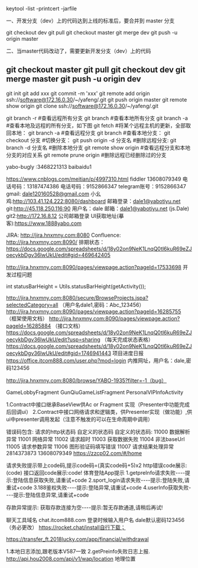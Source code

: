 keytool -list -printcert -jarfile

一、开发分支（dev）上的代码达到上线的标准后，要合并到 master 分支

git checkout dev
git pull
git checkout master
git merge dev
git push -u origin master

二、当master代码改动了，需要更新开发分支（dev）上的代码

git checkout master 
git pull 
git checkout dev
git merge master 
git push -u origin dev
--------------------- 
git init
git add xxx
git commit -m 'xxx'
 git remote add origin ssh://software@172.16.0.30/~/yafeng/.git
git push origin master 
git remote show origin
git clone ssh://software@172.16.0.30/~/yafeng/.git


git branch -r       #查看远程所有分支
git branch           #查看本地所有分支
git branch -a       #查看本地及远程的所有分支，如下图
git fetch   #将某个远程主机的更新，全部取回本地：
git branch -a  #查看远程分支
git branch  #查看本地分支：
git checkout 分支 #切换分支：
git push origin -d 分支名  #删除远程分支: 
git branch -d 分支名  #删除本地分支
git remote show origin  #查看远程分支和本地分支的对应关系
git remote prune origin #删除远程已经删除过的分支


yabo-bugly :3468221313    baibaidu1

https://www.cnblogs.com/meitian/p/4997310.html  fiddler
13608079349
电话号码：13187474386
电话号码：9152866347
telegram账号：9152866347
gmail: dale120160528@gmail.com
小幺鸡:http://103.41.124.222:8080/dashboard  邮箱登录：dale1@yabotiyu.net
git:http://45.118.250.116:90 用户名：dale 邮箱：dale1@yabotiyu.net  (js.Dale)
git2:http://172.16.8.12  公司邮箱登录
UI获取地址(摹客):https://www.1888yabo.com

JIRA: http://jira.hnxmny.com:8080
Confluence: http://jira.hnxmny.com:8090/
排期状态：https://docs.google.com/spreadsheets/d/18y02on9NeK1LnqQ0tl6kuR69eZJoecykbDgv36lwUkU/edit#gid=469642405

http://jira.hnxmny.com:8090/pages/viewpage.action?pageId=17533698 开发过程问题

   int statusBarHeight = Utils.statusBarHeight(getActivity());

http://jira.hnxmny.com:8080/secure/BrowseProjects.jspa?selectedCategory=all （用户名dale1,密码：Abc_123456）
http://jira.hnxmny.com:8090/pages/viewpage.action?pageId=16285755 （框架使用文档）
http://jira.hnxmny.com:8090/pages/viewpage.action?pageId=16285884  （接口文档）
https://docs.google.com/spreadsheets/d/18y02on9NeK1LnqQ0tl6kuR69eZJoecykbDgv36lwUkU/edit?usp=sharing （每天完成状态表格）
https://docs.google.com/spreadsheets/d/18y02on9NeK1LnqQ0tl6kuR69eZJoecykbDgv36lwUkU/edit#gid=1746941443 项目进度日报
https://office.itcom888.com/user.php?mod=login 内推网址，用户名：dale,密码123456


http://jira.hnxmny.com:8080/browse/YABO-1935?filter=-1（bug）

GameLobbyFragment  GunQiuGameListFragment PersonalVIPInfoActivity

1.Contract中接口继承BaseView供Ac or Fragment 实现（Presenter中功能完成后回调ui）
2.Contract中接口网络请求和逻辑类，供Presenter实现（做功能）,供ui中presenter调用发起（注意不触发的可以在生命周期中调用）

错误码包含:
请求的http状态码
自定义的状态码
自定义的状态码:
11000 数据解析异常
11001 网络异常
11002 请求超时
11003 获取数据失败
11004 非法baseUrl
11005 请求参数异常
11006 图形验证码填写错误
11007 请求结果处理异常
2814373873  13608079349
https://zzcp02.com/#/home


请求失败提示带上code码,提示code码=(真实code码+5)x2
http错误code展示: (code)
接口返回code展示:code!
体育登陆App提示
1.getpreInfo请求失败----提示:登陆信息获取失败,请重试+code
2.sport_login请求失败----提示:登陆失败,请重试+code
3.188鉴权失败----提示:登陆异常,请重试+code
4.userInfo获取失败----提示:登陆信息异常,请重试+code

存款异常提示:
获取存款连接为空----提示:暂无存款通道,请稍后再试!


聊天工具域名  chat.itcom888.com
登录时候输入用户名   dale默认密码123456（务必更改）
https://rocket.chat/install自行下载；

https://transfer_ft.2018lucky.com/app/financial/withdrawal

1.本地日志添加,跟老版本V587一致
2.getPreinfo失败日志上报.
http://api.hou2008.com/api/v1/wap/location 地理位置

